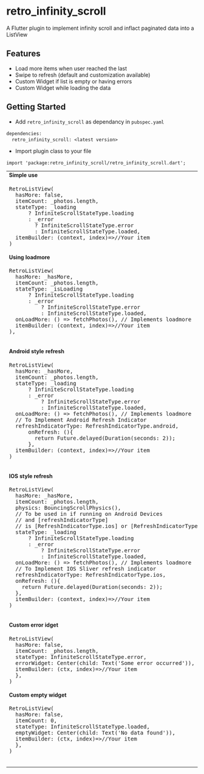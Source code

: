 # retro_infinity_scroll

A Flutter plugin to implement infinity scroll and inflact paginated data into a ListView

## Features
- Load more items when user reached the last
- Swipe to refresh (default and customization available)
- Custom Widget if list is empty or having errors
- Custom Widget while loading the data

## Getting Started

- Add ```retro_infinity_scroll``` as dependancy in ```pubspec.yaml```
```
dependencies:
  retro_infinity_scroll: <latest version>
```

- Import plugin class to your file
```
import 'package:retro_infinity_scroll/retro_infinity_scroll.dart';
```


<table>
  <tr><td> <b>Simple use</b> </td></tr>
  <tr>
    <td>
      <pre>
RetroListView(
  hasMore: false,
  itemCount: _photos.length,
  stateType: _loading
      ? InfiniteScrollStateType.loading
      : _error
        ? InfiniteScrollStateType.error
        : InfiniteScrollStateType.loaded,
  itemBuilder: (context, index)=>//Your item
)</code></td><td><img src="https://github.com/SmarttersStudio/retro_infinity_scroller/blob/master/screenshots/loading.jpg" width=300></tr>
    <tr><td> <b>Using loadmore</b> </td></tr>
  <tr>
    <td>
      <pre>
RetroListView(
  hasMore: _hasMore,
  itemCount: _photos.length,
  stateType: _isLoading
      ? InfiniteScrollStateType.loading
      : _error
          ? InfiniteScrollStateType.error
          : InfiniteScrollStateType.loaded,
  onLoadMore: () => fetchPhotos(), // Implements loadmore
  itemBuilder: (context, index)=>//Your item
),
      </pre></td><td><img src="https://github.com/SmarttersStudio/retro_infinity_scroller/blob/master/screenshots/loadmore.jpg" width=300></tr>
    <tr><td> <b>Android style refresh</b> </td></tr>
   <tr>
    <td>
      <pre>
RetroListView(
  hasMore: _hasMore,
  itemCount: _photos.length,
  stateType: _loading
      ? InfiniteScrollStateType.loading
      : _error
          ? InfiniteScrollStateType.error
          : InfiniteScrollStateType.loaded,
  onLoadMore: () => fetchPhotos(), // Implements loadmore
  // To Implement Android Refresh Indicator
  refreshIndicatorType: RefreshIndicatorType.android,
      onRefresh: (){
        return Future.delayed(Duration(seconds: 2));
      },
  itemBuilder: (context, index)=>//Your item
)
      </pre></td><td><img src="https://github.com/SmarttersStudio/retro_infinity_scroller/blob/master/screenshots/android_refresh.jpg" width=300></tr>
    <tr><td> <b>IOS style refresh</b> </td></tr>
   <tr>
    <td>
      <pre>
RetroListView(
  hasMore: _hasMore,
  itemCount: _photos.length,
  physics: BouncingScrollPhysics(),
  // To be used in if running on Android Devices
  // and [refreshIndicatorType]
  // is [RefreshIndicatorType.ios] or [RefreshIndicatorType.custom]
  stateType: _loading
      ? InfiniteScrollStateType.loading
      : _error
          ? InfiniteScrollStateType.error
          : InfiniteScrollStateType.loaded,
  onLoadMore: () => fetchPhotos(), // Implements loadmore
  // To Implement IOS Sliver refresh indicator
  refreshIndicatorType: RefreshIndicatorType.ios,
  onRefresh: (){
    return Future.delayed(Duration(seconds: 2));
  },
  itemBuilder: (context, index)=>//Your item
)
      </pre></td><td><img src="https://github.com/SmarttersStudio/retro_infinity_scroller/blob/master/screenshots/ios_refresh.jpg" width=300></tr>
    <tr><td> <b>Custom error idget</b> </td></tr>
   <tr>
    <td>
      <pre>
RetroListView(
  hasMore: false,
  itemCount: _photos.length,
  stateType: InfiniteScrollStateType.error,
  errorWidget: Center(child: Text('Some error occurred')),
  itemBuilder: (ctx, index)=>//Your item
  },
)      </pre></td><td><img src="https://github.com/SmarttersStudio/retro_infinity_scroller/blob/master/screenshots/error.jpg" width=300></tr>
    <tr><td> <b>Custom empty widget</b> </td></tr>
   <tr>
    <td>
      <pre>
RetroListView(
  hasMore: false,
  itemCount: 0,
  stateType: InfiniteScrollStateType.loaded,
  emptyWidget: Center(child: Text('No data found')),
  itemBuilder: (ctx, index)=>//Your item
  },
)
      </pre></td><td><img src="https://github.com/SmarttersStudio/retro_infinity_scroller/blob/master/screenshots/empty.jpg" width=300></tr>
  </table>
